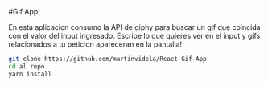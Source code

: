 #Gif App!

En esta aplicacion consumo la API de giphy para buscar un gif que coincida con el valor del input ingresado. 
Escribe lo que quieres ver en el input y gifs relacionados a tu peticion apareceran en la pantalla!

```bash
git clone https://github.com/martinvidela/React-Gif-App
cd al repo
yarn install
```

